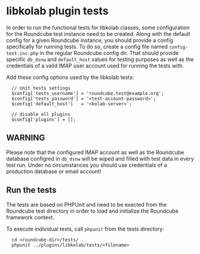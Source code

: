 libkolab plugin tests
=====================

In order to run the functional tests for libkolab classes, some configuration 
for the Roundcube test instance need to be created. Along with the default 
config for a given Roundcube instance, you should provide a config specifically 
for running tests. To do so, create a config file named `config-test.inc.php` 
in the regular Roundcube config dir. That should provide specific `db_dsnw` and 
`default_host` values for testing purposes as well as the credentials of a 
valid IMAP user account used for running the tests with.

Add these config options used by the libkolab tests:

```
  // Unit tests settings
  $config['tests_username'] = 'roundcube.test@example.org';
  $config['tests_password'] = '<test-account-password>';
  $config['default_host']   = '<kolab-server>';
  
  // disable all plugins
  $config['plugins'] = [];
```

WARNING
-------
Please note that the configured IMAP account as well as the Roundcube database 
configred in `db_dsnw` will be wiped and filled with test data in every test 
run. Under no circumstances you should use credentials of a production database 
or email account!


Run the tests
-------------

The tests are based on PHPUnit and need to be exected from the Roundcube
test directory in order to load and initialize the Roundcube framework context.

To execute individual tests, call `phpunit` from the tests directory:

```
  cd <roundcube-dir>/tests/
  phpunit ../plugins/libkolab/tests/<filename>
```